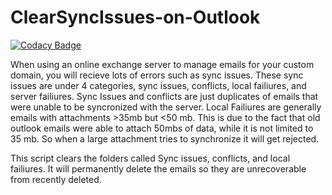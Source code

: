 # ClearSyncIssues-on-Outlook

[![Codacy Badge](https://api.codacy.com/project/badge/Grade/304faa1b4d804c37853095f69139eef0)](https://app.codacy.com/gh/tkoppop/ClearSyncIssues-on-Outlook?utm_source=github.com&utm_medium=referral&utm_content=tkoppop/ClearSyncIssues-on-Outlook&utm_campaign=Badge_Grade_Settings)

When using an online exchange server to manage emails for your custom domain, you will recieve lots of errors such as sync issues. These sync issues are under 4 categories, sync issues, conflicts, local failiures, and server failiures. Sync Issues and conflicts are just duplicates of emails that were unable to be syncronized with the server. Local Failiures are generally emails with attachments >35mb  but <50 mb. This is due to the fact that old outlook emails were able to attach 50mbs of data, while it is not limited to 35 mb. So when a large attachment tries to synchronize it will get rejected. 

This script clears the folders called Sync issues, conflicts, and local failiures. It will permanently delete the emails so they are unrecoverable from recently deleted.
